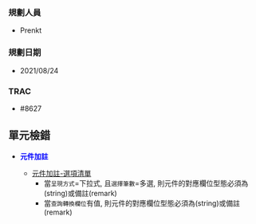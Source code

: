 ### <div id="user">規劃人員</div>
* Prenkt

### <div id="updatedate">規劃日期</div>
* 2021/08/24

### <div id="trac">TRAC</div>
* #8627
 
## <div id="unit-detection">單元檢錯</div>
* <p id="fieldbreak1" style="color:blue;font-weight:bold">元件加註</p>

    * [元件加註-選項清單][link_OAList]
        * 當`呈現方式`=下拉式, 且`選擇筆數`=多選, 則元件的對應欄位型態必須為(string)或備註(remark)
        * 當`查詢轉換欄位`有值, 則元件的對應欄位型態必須為(string)或備註(remark)


<!--超連結 -->
[link_OAList]:OAList/README.md
